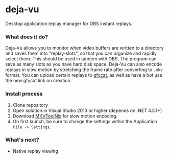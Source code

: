 # deja-vu
Desktop application replay manager for OBS instant replays.

### What does it do?
Deja-Vu allows you to monitor when video buffers are written to a directory and saves them into "replay-slots", so that you can organize and rapidly select them. This should be used in tandem with OBS. The program can save as many slots as you have hard disk space. Deja-Vu can also encode replays in slow motion by stretching the frame rate after converting to `.mkv` format. You can upload certain replays to [gfycat](https://gfycat.com/), as well as have a bot use the new gfycat link on creation.

### Install process
1. Clone repository
2. Open solution in Visual Studio 2013 or higher (depends on .NET 4.5.1+)
3. Download [MKVToolNix](http://www.fosshub.com/MKVToolNix.html) for slow motion encoding.
4. On first launch, be sure to change the settings within the Application `File -> Settings`.

### What's next?
+ Native replay viewing
